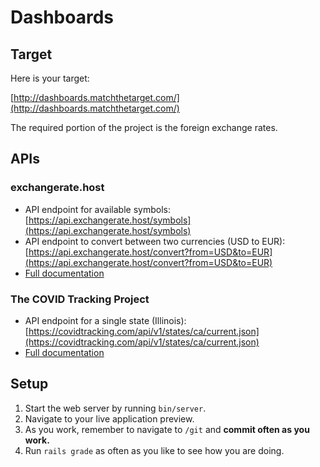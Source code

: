 # Dashboards

## Target

Here is your target:

[http://dashboards.matchthetarget.com/](http://dashboards.matchthetarget.com/)

The required portion of the project is the foreign exchange rates.

## APIs

### exchangerate.host

 - API endpoint for available symbols: [https://api.exchangerate.host/symbols](https://api.exchangerate.host/symbols)
 - API endpoint to convert between two currencies (USD to EUR): [https://api.exchangerate.host/convert?from=USD&to=EUR](https://api.exchangerate.host/convert?from=USD&to=EUR)
 - [Full documentation](https://exchangerate.host/#/#docs)

### The COVID Tracking Project

 - API endpoint for a single state (Illinois): [https://covidtracking.com/api/v1/states/ca/current.json](https://covidtracking.com/api/v1/states/ca/current.json)
 - [Full documentation](https://covidtracking.com/data/api)
 
## Setup

1. Start the web server by running `bin/server`.
1. Navigate to your live application preview.
1. As you work, remember to navigate to `/git` and **commit often as you work.**
1. Run `rails grade` as often as you like to see how you are doing.

